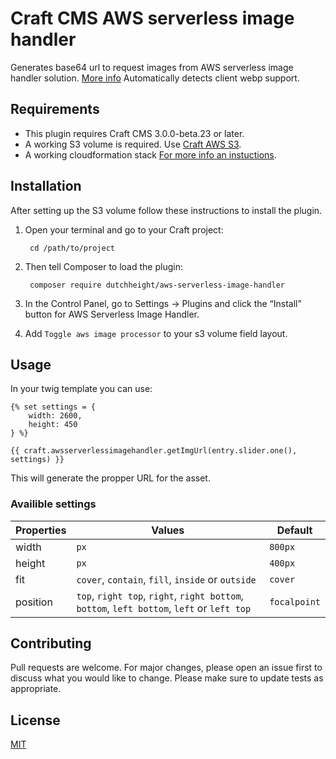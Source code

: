 # Craft CMS AWS serverless image handler

Generates base64 url to request images from AWS serverless image handler solution. [More info](https://aws.amazon.com/solutions/serverless-image-handler/)
Automatically detects client webp support.


## Requirements

- This plugin requires Craft CMS 3.0.0-beta.23 or later.
- A working S3 volume is required. Use [Craft AWS S3](https://github.com/craftcms/aws-s3).
- A working cloudformation stack [For more info an instuctions](https://aws.amazon.com/solutions/serverless-image-handler/).

## Installation

After setting up the S3 volume follow these instructions to install the plugin.

1. Open your terminal and go to your Craft project:

        cd /path/to/project

2. Then tell Composer to load the plugin:

        composer require dutchheight/aws-serverless-image-handler

3. In the Control Panel, go to Settings → Plugins and click the “Install” button for AWS Serverless Image Handler.

4. Add `Toggle aws image processor` to your s3 volume field layout.

## Usage

In your twig template you can use:
``` twig
{% set settings = {
    width: 2600,
    height: 450
} %}
    
{{ craft.awsserverlessimagehandler.getImgUrl(entry.slider.one(), settings) }}

```

This will generate the propper URL for the asset. 

### Availible settings
| Properties | Values | Default |
|------------|--------|---------|
|width       |`px`                                        |`800px`      |
|height      |`px`                                        |`400px`      |
|fit         |`cover`, `contain`, `fill`, `inside` or `outside`   |`cover`      |
|position    |`top`, `right top`, `right`, `right bottom`, `bottom`, `left bottom`, `left` or `left top`   |`focalpoint`|

## Contributing
Pull requests are welcome. For major changes, please open an issue first to discuss what you would like to change.
Please make sure to update tests as appropriate.

## License
[MIT](https://choosealicense.com/licenses/mit/)